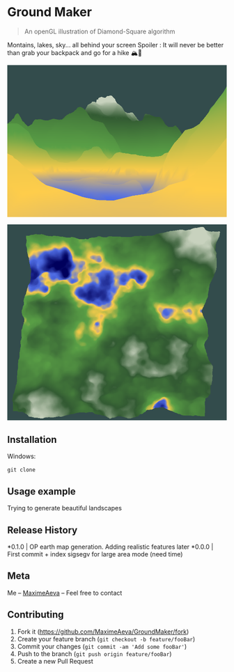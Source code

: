 # Ground Maker
> An openGL illustration of Diamond-Square algorithm

Montains, lakes, sky... all behind your screen 
Spoiler : It will never be better than grab your backpack and go for a hike 🏔🌲

![Hey!](https://github.com/MaximeAeva/GroundMaker/blob/master/res/Playa.png)

![Hey!](https://github.com/MaximeAeva/GroundMaker/blob/master/res/FromAbove.png)

## Installation
Windows:

```console
git clone
```

## Usage example

Trying to generate beautiful landscapes

## Release History

*0.1.0
|   OP earth map generation. Adding realistic features later
*0.0.0
|   First commit + index sigsegv for large area mode (need time)

## Meta

Me – [MaximeAeva](https://github.com/MaximeAeva) – Feel free to contact

## Contributing

1. Fork it (<https://github.com/MaximeAeva/GroundMaker/fork>)
2. Create your feature branch (`git checkout -b feature/fooBar`)
3. Commit your changes (`git commit -am 'Add some fooBar'`)
4. Push to the branch (`git push origin feature/fooBar`)
5. Create a new Pull Request
